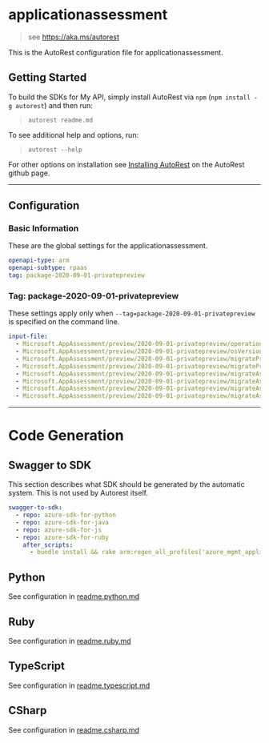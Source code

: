 # applicationassessment

> see https://aka.ms/autorest

This is the AutoRest configuration file for applicationassessment.

## Getting Started

To build the SDKs for My API, simply install AutoRest via `npm` (`npm install -g autorest`) and then run:

> `autorest readme.md`

To see additional help and options, run:

> `autorest --help`

For other options on installation see [Installing AutoRest](https://aka.ms/autorest/install) on the AutoRest github page.

---

## Configuration

### Basic Information

These are the global settings for the applicationassessment.

```yaml
openapi-type: arm
openapi-subtype: rpaas
tag: package-2020-09-01-privatepreview
```

### Tag: package-2020-09-01-privatepreview

These settings apply only when `--tag=package-2020-09-01-privatepreview` is specified on the command line.

```yaml $(tag) == 'package-2020-09-01-privatepreview'
input-file:
  - Microsoft.AppAssessment/preview/2020-09-01-privatepreview/operations.json
  - Microsoft.AppAssessment/preview/2020-09-01-privatepreview/osVersions.json
  - Microsoft.AppAssessment/preview/2020-09-01-privatepreview/migrateProjects.json
  - Microsoft.AppAssessment/preview/2020-09-01-privatepreview/migrateProjectSite.json
  - Microsoft.AppAssessment/preview/2020-09-01-privatepreview/migrateAssessments.json
  - Microsoft.AppAssessment/preview/2020-09-01-privatepreview/migrateAssessmentsApplications.json
  - Microsoft.AppAssessment/preview/2020-09-01-privatepreview/migrateAssessmentsMachines.json
  - Microsoft.AppAssessment/preview/2020-09-01-privatepreview/migrateAssessmentsAnnotations.json
```

---

# Code Generation

## Swagger to SDK

This section describes what SDK should be generated by the automatic system.
This is not used by Autorest itself.

```yaml $(swagger-to-sdk)
swagger-to-sdk:
  - repo: azure-sdk-for-python
  - repo: azure-sdk-for-java
  - repo: azure-sdk-for-js
  - repo: azure-sdk-for-ruby
    after_scripts:
      - bundle install && rake arm:regen_all_profiles['azure_mgmt_applicationassessment']
```

## Python

See configuration in [readme.python.md](./readme.python.md)

## Ruby

See configuration in [readme.ruby.md](./readme.ruby.md)

## TypeScript

See configuration in [readme.typescript.md](./readme.typescript.md)

## CSharp

See configuration in [readme.csharp.md](./readme.csharp.md)
